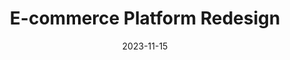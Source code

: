 ---
layout: project.njk
title: E-commerce Platform Redesign
client: FashionForward
date: 2023-11-15
featuredImage: https://images.unsplash.com/photo-1460925895917-afdab827c52f
components:
  - type: hero
    title: E-commerce Platform Redesign
    subtitle: Transforming the online shopping experience
    image: https://images.unsplash.com/photo-1460925895917-afdab827c52f
    fullHeight: true
    cta:
      text: View Live Site
      url: https://example.com

  - type: twoColumns
    columns:
      - content: |
          ## Challenge
          FashionForward's existing e-commerce platform was outdated and causing high cart abandonment rates. They needed a modern, user-friendly solution that would improve conversion rates.
      - content: |
          ## Solution
          We implemented a complete platform redesign focusing on:
          - Streamlined checkout process
          - Mobile-first approach
          - Advanced product filtering
          - Personalized recommendations

  - type: threeColumns
    columns:
      - content: |
          ### Cart Abandonment
          85% reduction in cart abandonment rate
      - content: |
          ### Mobile Conversions
          200% increase in mobile conversions
      - content: |
          ### Performance
          50% improvement in page load times

  - type: gallery
    images:
      - url: https://images.unsplash.com/photo-1460925895917-afdab827c52f
        alt: Homepage Design
      - url: https://images.unsplash.com/photo-1460925895917-afdab827c52f
        alt: Product Page
      - url: https://images.unsplash.com/photo-1460925895917-afdab827c52f
        alt: Mobile Experience

  - type: leadMagnet
    title: Get Our E-commerce Optimization Guide
    description: Learn how we approach e-commerce platform optimization with our detailed methodology
    buttonText: Download Guide
    image: https://images.unsplash.com/photo-1460925895917-afdab827c52f
    imageAlt: E-commerce guide cover
tags:
  - E-commerce
  - UX Design
  - Development
---